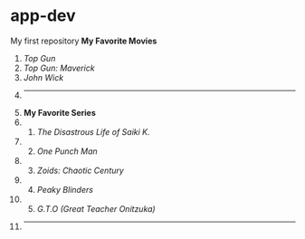 # app-dev
My first repository
**My Favorite Movies**
1. *Top Gun*
2. *Top Gun: Maverick*
3. *John Wick*
4. ---
5. **My Favorite Series**
6. 1. *The Disastrous Life of Saiki K.*
7. 2. *One Punch Man*
8. 3. *Zoids: Chaotic Century*
9. 4. *Peaky Blinders*
10. 5. *G.T.O (Great Teacher Onitzuka)*
12. ---
